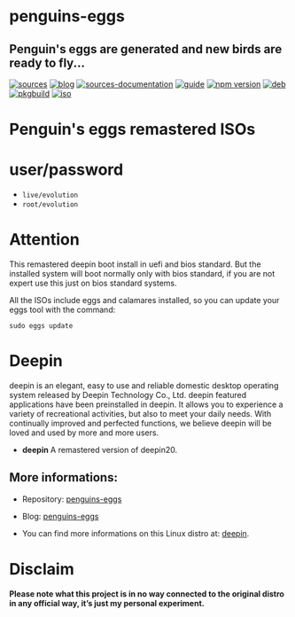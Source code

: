 penguins-eggs
=============

## Penguin&#39;s eggs are generated and new birds are ready to fly...
[![sources](https://img.shields.io/badge/github-sources-blue)](https://github.com/pieroproietti/penguins-eggs)
[![blog](https://img.shields.io/badge/blog-penguin's%20eggs-blue)](https://penguins-eggs.net)
[![sources-documentation](https://img.shields.io/badge/sources-documentation-blue)](https://penguins-eggs.net/sources-documentation/index.html)
[![guide](https://img.shields.io/badge/guide-penguin's%20eggs-blue)](https://penguins-eggs.net/book/)
[![npm version](https://img.shields.io/npm/v/penguins-eggs.svg)](https://npmjs.org/package/penguins-eggs)
[![deb](https://img.shields.io/badge/deb-packages-orange)](https://sourceforge.net/projects/penguins-eggs/files/DEBS)
[![pkgbuild](https://img.shields.io/badge/deb-packages-orange)](https://sourceforge.net/projects/penguins-eggs/files/PKGBUILD)
[![iso](https://img.shields.io/badge/iso-images-orange)](https://sourceforge.net/projects/penguins-eggs/files/ISOS)


# Penguin's eggs remastered ISOs

# user/password
* ```live/evolution```
* ```root/evolution```

# Attention
This remastered deepin boot install in uefi and bios standard. But the installed system will boot normally only with bios standard, if you are not expert use this just on bios standard systems.

All the ISOs include eggs and calamares installed, so you can update your eggs tool with the command:

```sudo eggs update```

# Deepin
deepin is an elegant, easy to use and reliable domestic desktop operating system released by Deepin Technology Co., Ltd. deepin featured applications have been preinstalled in deepin. It allows you to experience a variety of recreational activities, but also to meet your daily needs. With continually improved and perfected functions, we believe deepin will be loved and used by more and more users.

* **deepin** A remastered version of deepin20.

## More informations:

* Repository: [penguins-eggs](https://github.com/pieroproietti/penguins-eggs)
* Blog: [penguins-eggs](https://penguins-eggs.net)

* You can find more informations on this Linux distro at: [deepin](https://www.deepin.org/en/).

# Disclaim
__Please note what this project is in no way connected to the original distro in any official way, it’s just my personal experiment.__

